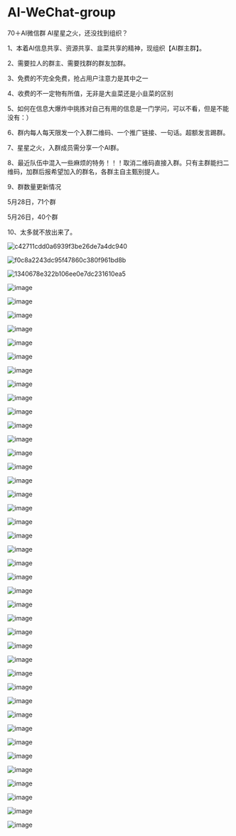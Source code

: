 # AI-WeChat-group
70＋AI微信群
AI星星之火，还没找到组织？

1、本着AI信息共享、资源共享、韭菜共享的精神，现组织【AI群主群】。

2、需要拉人的群主、需要找群的群友加群。

3、免费的不完全免费，抢占用户注意力是其中之一

4、收费的不一定物有所值，无非是大韭菜还是小韭菜的区别

5、如何在信息大爆炸中挑拣对自己有用的信息是一门学问，可以不看，但是不能没有：）

6、群内每人每天限发一个入群二维码、一个推广链接、一句话。超额发言踢群。

7、星星之火，入群成员需分享一个AI群。

8、最近队伍中混入一些麻烦的特务！！！取消二维码直接入群。只有主群能扫二维码，加群后报希望加入的群名，各群主自主甄别提人。

9、群数量更新情况

5月28日，71个群

5月26日，40个群

10、太多就不放出来了。

![c42711cdd0a6939f3be26de7a4dc940](https://github.com/kuaitoukuai/AI-WeChat-group/assets/73692477/5fbd4ae6-6fd2-45b1-bffc-ea6d7199b2ac)


![f0c8a2243dc95f47860c380f961bd8b](https://github.com/kuaitoukuai/AI-WeChat-group/assets/73692477/4d6389c2-557c-48c6-b72d-c54358583a41)

![1340678e322b106ee0e7dc231610ea5](https://github.com/kuaitoukuai/AI-WeChat-group/assets/73692477/de2d1051-507d-4706-818f-e646fb7dda3d)


![image](https://github.com/kuaitoukuai/AI-WeChat-group/assets/73692477/eb88036b-a89e-4ec7-be0f-3f0f50632986)

![image](https://github.com/kuaitoukuai/AI-WeChat-group/assets/73692477/39bd49dd-0e3e-4ea9-a946-18e43d53d6a8)

![image](https://github.com/kuaitoukuai/AI-WeChat-group/assets/73692477/b16beff9-3396-41e3-b07b-9afbb1345ce9)

![image](https://github.com/kuaitoukuai/AI-WeChat-group/assets/73692477/b93d75ff-7a8d-455d-9efa-be746d8f05d6)

![image](https://github.com/kuaitoukuai/AI-WeChat-group/assets/73692477/8a23638a-2c63-4380-bfdb-b78235479a8f)

![image](https://github.com/kuaitoukuai/AI-WeChat-group/assets/73692477/9cebbd8c-82b0-4222-973f-654ac5a416bc)

![image](https://github.com/kuaitoukuai/AI-WeChat-group/assets/73692477/9be20703-0b8b-4406-81c0-61bc015c9bb7)

![image](https://github.com/kuaitoukuai/AI-WeChat-group/assets/73692477/43fcdacb-ff29-49cf-8096-290d1ca52de1)

![image](https://github.com/kuaitoukuai/AI-WeChat-group/assets/73692477/ef04fb8d-82f5-4de3-8ae5-af9490c3581f)

![image](https://github.com/kuaitoukuai/AI-WeChat-group/assets/73692477/baf2938d-2a69-4642-b737-abc1b4497b0d)

![image](https://github.com/kuaitoukuai/AI-WeChat-group/assets/73692477/4ee80a75-a60a-4a5c-b522-df2f96868dd1)

![image](https://github.com/kuaitoukuai/AI-WeChat-group/assets/73692477/220a0e6c-0556-4b99-bb1b-a5d33825f80b)

![image](https://github.com/kuaitoukuai/AI-WeChat-group/assets/73692477/d8fd2ed5-1bb2-4660-81a4-2613f3480572)

![image](https://github.com/kuaitoukuai/AI-WeChat-group/assets/73692477/61d27fd8-321d-4ef9-8979-9251f6ad0f2e)

![image](https://github.com/kuaitoukuai/AI-WeChat-group/assets/73692477/27774b4c-c3f9-48b4-ab78-f7e21c6c9b91)

![image](https://github.com/kuaitoukuai/AI-WeChat-group/assets/73692477/2b561de0-f19f-491b-aaca-7ae7376f54b7)

![image](https://github.com/kuaitoukuai/AI-WeChat-group/assets/73692477/ed2ca321-5027-4a16-87fc-997bf8aa60ef)

![image](https://github.com/kuaitoukuai/AI-WeChat-group/assets/73692477/d1d9532a-9047-4ff8-8259-2deb0d3b8077)

![image](https://github.com/kuaitoukuai/AI-WeChat-group/assets/73692477/8b76967c-ddb4-454c-b440-9e163cbcc11f)

![image](https://github.com/kuaitoukuai/AI-WeChat-group/assets/73692477/f159baa7-0b21-4c09-beac-225c621aadd9)

![image](https://github.com/kuaitoukuai/AI-WeChat-group/assets/73692477/9d1daa34-6488-4c47-ac89-4d32056bb936)

![image](https://github.com/kuaitoukuai/AI-WeChat-group/assets/73692477/119cce67-d028-4f2b-9c41-00839c1d2bb5)

![image](https://github.com/kuaitoukuai/AI-WeChat-group/assets/73692477/33211931-3efc-4ad6-a78e-fa910941fb08)

![image](https://github.com/kuaitoukuai/AI-WeChat-group/assets/73692477/dfeee7e3-0cc6-43db-af56-a1d17db55fdf)

![image](https://github.com/kuaitoukuai/AI-WeChat-group/assets/73692477/d40b1bcd-cafc-4742-a328-dc145a1b0cbd)

![image](https://github.com/kuaitoukuai/AI-WeChat-group/assets/73692477/76b8e2f4-396c-49f2-aa15-ce0faffa92fd)

![image](https://github.com/kuaitoukuai/AI-WeChat-group/assets/73692477/cd07f912-48b2-4419-8b24-71fd49479e08)

![image](https://github.com/kuaitoukuai/AI-WeChat-group/assets/73692477/b81e857d-3061-494b-9841-c537ffa28a4e)

![image](https://github.com/kuaitoukuai/AI-WeChat-group/assets/73692477/361434dd-e066-487e-90d7-6d3339c5614a)

![image](https://github.com/kuaitoukuai/AI-WeChat-group/assets/73692477/8f96340f-bd22-4816-9181-28f97282b8bf)

![image](https://github.com/kuaitoukuai/AI-WeChat-group/assets/73692477/53ed6d4c-f3d1-402a-9fa1-b91364607887)

![image](https://github.com/kuaitoukuai/AI-WeChat-group/assets/73692477/2fe549ac-bdbe-4321-96f6-7d5c83dfab94)

![image](https://github.com/kuaitoukuai/AI-WeChat-group/assets/73692477/027f1c65-ac60-496c-bc93-ea35ebd1e753)

![image](https://github.com/kuaitoukuai/AI-WeChat-group/assets/73692477/db009707-65a1-41b5-8f92-33eee1f23e56)

![image](https://github.com/kuaitoukuai/AI-WeChat-group/assets/73692477/d24d2416-df01-4d96-a2c8-ad8802605953)

![image](https://github.com/kuaitoukuai/AI-WeChat-group/assets/73692477/8b1010d8-92c1-4b6e-96d9-36b2ab1c4069)

![image](https://github.com/kuaitoukuai/AI-WeChat-group/assets/73692477/b6279a97-4ef8-4a01-bc5a-9e15ea6d3356)

![image](https://github.com/kuaitoukuai/AI-WeChat-group/assets/73692477/95b4a185-1571-4534-a69b-4e3b8e5c7ae3)

![image](https://github.com/kuaitoukuai/AI-WeChat-group/assets/73692477/5e6ff56e-ad92-4c62-a644-e71334d88239)

![image](https://github.com/kuaitoukuai/AI-WeChat-group/assets/73692477/211b2504-3219-4196-83f7-0837b2841639)

